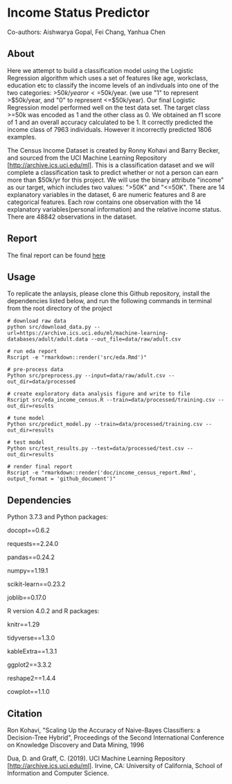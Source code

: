 # Income Status Predictor
Co-authors: Aishwarya Gopal, Fei Chang, Yanhua Chen

## About

Here we attempt to build a classification model using the Logistic Regression algorithm which uses a set of features like age, workclass, education etc to classify the income levels of an indivduals into one of the two categories: >$50k/year or <=$50k/year. (we use "1" to represent \>\$50k/year, and "0" to represent \<=\$50k/year). Our final Logistic Regression model performed well on the test data set. The target class >=50k was encoded as 1 and the other class as 0. We obtained an f1 score of 1 and an overall accuracy calculated to be 1. It correctly predicted the income class of 7963 individuals. However it incorrectly predicted 1806 examples.

The Census Income Dataset is created by Ronny Kohavi and Barry Becker, and sourced from the UCI Machine Learning Repository [http://archive.ics.uci.edu/ml]. This is a classification dataset and we will complete a classification task to predict whether or not a person can earn more than $50k/yr for this project. We will use the binary attribute "income" as our target, which includes two values: ">50K" and "<=50K". There are 14 explanatory variables in the dataset, 6 are numeric features and 8 are categorical features. Each row contains one observation with the 14 explanatory variables(personal information) and the relative income status. There are 48842 observations in the dataset.

## Report

The final report can be found [here](http://htmlpreview.github.io/?https://raw.githubusercontent.com/UBC-MDS/DSCI_522_Group_18/main/doc/income_census_report.html)

## Usage

To replicate the anlaysis, please clone this Github repository, install the dependencies listed below, and run the following commands in terminal from the root directory of the project

```
# download raw data
python src/download_data.py --url=https://archive.ics.uci.edu/ml/machine-learning-databases/adult/adult.data --out_file=data/raw/adult.csv

# run eda report
Rscript -e "rmarkdown::render('src/eda.Rmd')"

# pre-process data 
Python src/preprocess.py --input=data/raw/adult.csv --out_dir=data/processed 

# create exploratory data analysis figure and write to file 
Rscript src/eda_income_census.R --train=data/processed/training.csv --out_dir=results

# tune model
Python src/predict_model.py --train=data/processed/training.csv --out_dir=results

# test model
Python src/test_results.py --test=data/processed/test.csv --out_dir=results

# render final report
Rscript -e "rmarkdown::render('doc/income_census_report.Rmd', output_format = 'github_document')"
```

## Dependencies

Python 3.7.3 and Python packages:

docopt==0.6.2

requests==2.24.0

pandas==0.24.2

numpy==1.19.1

scikit-learn==0.23.2

joblib==0.17.0


R version 4.0.2 and R packages:

knitr==1.29

tidyverse==1.3.0

kableExtra==1.3.1

ggplot2==3.3.2

reshape2==1.4.4

cowplot==1.1.0

## Citation
Ron Kohavi, "Scaling Up the Accuracy of Naive-Bayes Classifiers: a Decision-Tree Hybrid", Proceedings of the Second International Conference on Knowledge Discovery and Data Mining, 1996

Dua, D. and Graff, C. (2019). UCI Machine Learning Repository [http://archive.ics.uci.edu/ml]. Irvine, CA: University of California, School of Information and Computer Science.
